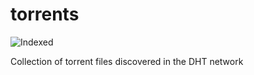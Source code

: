 torrents 
========
![Indexed](https://img.shields.io/badge/indexed-209474-blue)

Collection of torrent files discovered in the DHT network
